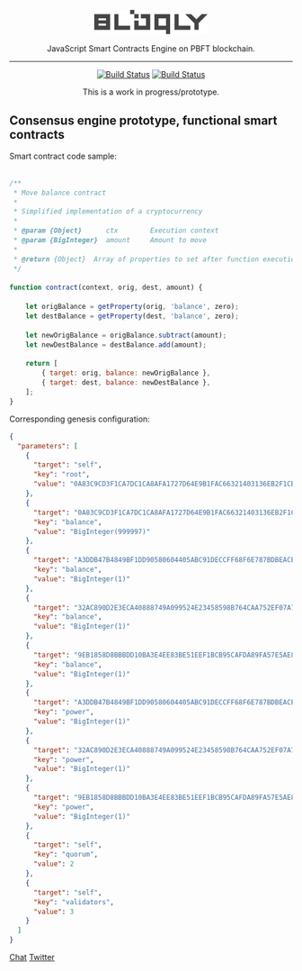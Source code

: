 
<p align="center">
<img src="resources/logo.svg" width="40%"/>
</p>    
<p align="center">JavaScript Smart Contracts Engine on PBFT blockchain.</p>


---  
<p align="center">
<a href="https://travis-ci.org/slavasn/bloqly"><img src="https://travis-ci.org/slavasn/bloqly.svg?branch=master" alt="Build Status"></a>
<a href="https://ktlint.github.io/"><img src="https://img.shields.io/badge/code%20style-%E2%9D%A4-FF4081.svg" alt="Build Status"></a>
</p>    

<p align="center">
This is a work in progress/prototype.
</p>     

## Consensus engine prototype, functional smart contracts

Smart contract code sample:

```JavaScript

/**
 * Move balance contract
 *
 * Simplified implementation of a cryptocurrency
 *
 * @param {Object}      ctx        Execution context
 * @param {BigInteger}  amount     Amount to move
 *
 * @return {Object}  Array of properties to set after function execution
 */

function contract(context, orig, dest, amount) {

    let origBalance = getProperty(orig, 'balance', zero);
    let destBalance = getProperty(dest, 'balance', zero);

    let newOrigBalance = origBalance.subtract(amount);
    let newDestBalance = destBalance.add(amount);

    return [
        { target: orig, balance: newOrigBalance },
        { target: dest, balance: newDestBalance },
    ];
}

```

Corresponding genesis configuration:

```JSON
{
  "parameters": [
    {
      "target": "self",
      "key": "root",
      "value": "0A83C9CD3F1CA7DC1CA8AFA1727D64E9B1FAC66321403136EB2F1CB86DC93736"
    },
    {
      "target": "0A83C9CD3F1CA7DC1CA8AFA1727D64E9B1FAC66321403136EB2F1CB86DC93736",
      "key": "balance",
      "value": "BigInteger(999997)"
    },
    {
      "target": "A3DDB47B4849BF1DD90580604405ABC91DECCFF68F6E787BDBEACED3F640B669",
      "key": "balance",
      "value": "BigInteger(1)"
    },
    {
      "target": "32AC890D2E3ECA40888749A099524E23458598B764CAA752EF07A773AE479E91",
      "key": "balance",
      "value": "BigInteger(1)"
    },
    {
      "target": "9EB1858D8BBBDD10BA3E4EE83BE51EEF1BCB95CAFDA89FA57E5AE8342AB97A3F",
      "key": "balance",
      "value": "BigInteger(1)"
    },
    {
      "target": "A3DDB47B4849BF1DD90580604405ABC91DECCFF68F6E787BDBEACED3F640B669",
      "key": "power",
      "value": "BigInteger(1)"
    },
    {
      "target": "32AC890D2E3ECA40888749A099524E23458598B764CAA752EF07A773AE479E91",
      "key": "power",
      "value": "BigInteger(1)"
    },
    {
      "target": "9EB1858D8BBBDD10BA3E4EE83BE51EEF1BCB95CAFDA89FA57E5AE8342AB97A3F",
      "key": "power",
      "value": "BigInteger(1)"
    },
    {
      "target": "self",
      "key": "quorum",
      "value": 2
    },
    {
      "target": "self",
      "key": "validators",
      "value": 3
    }
  ]
}
```

[Chat](https://riot.im/app/#/room/#bloqly:matrix.org)
[Twitter](https://twitter.com/slava_snezhkov)
